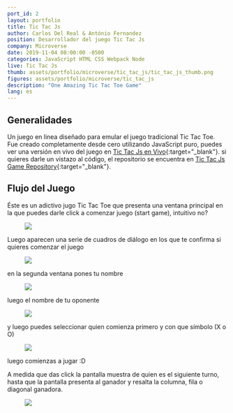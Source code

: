 ```yaml
---
port_id: 2
layout: portfolio
title: Tic Tac Js
author: Carlos Del Real & António Fernandez
position: Desarrollador del juego Tic Tac Js
company: Microverse
date: 2019-11-04 08:00:00 -0500
categories: JavaScript HTML CSS Webpack Node
live: Tic Tac Js
thumb: assets/portfolio/microverse/tic_tac_js/tic_tac_js_thumb.png
figures: assets/portfolio/microverse/tic_tac_js
description: "One Amazing Tic Tac Toe Game"
lang: es
---
```


## Generalidades

Un juego en linea diseñado para emular el juego tradicional Tic Tac Toe. Fue creado completamente desde cero utilizando JavaScript puro, puedes ver una versión en vivo del juego en [Tic Tac Js en Vivo](https://carloshdelreal.github.io/tic-tac-js/){:target="_blank"}. si quieres darle un vistazo al código, el repositorio se encuentra en [Tic Tac Js Game Repository](https://github.com/carloshdelreal/tic-tac-js){:target="_blank"}.

## Flujo del Juego

Éste es un adictivo jugo Tic Tac Toe que presenta una ventana principal en la que puedes darle click a comenzar juego (start game), intuitivo no?

<figure class="figure">
    <img src="{{ url }}/{{ page.figures }}/tic_tac_js_home.png">
</figure>

Luego aparecen una serie de cuadros de diálogo en los que te confirma si quieres comenzar el juego

<figure class="figure">
    <img src="{{ url }}/{{ page.figures }}/lets_play.png">
</figure>

en la segunda ventana pones tu nombre

<figure class="figure">
    <img src="{{ url }}/{{ page.figures }}/enter_name.png">
</figure>

luego el nombre de tu oponente

<figure class="figure">
    <img src="{{ url }}/{{ page.figures }}/enter_other.png">
</figure>

y luego puedes seleccionar quien comienza primero y con que símbolo (X o O)

<figure class="figure">
    <img src="{{ url }}/{{ page.figures }}/pick_symbol.png">
</figure>

luego comienzas a jugar :D

A medida que das click la pantalla muestra de quien es el siguiente turno, hasta que la pantalla presenta al ganador y resalta la columna, fila o diagonal ganadora.

<figure class="figure">
    <img src="{{ url }}/{{ page.figures }}/you_win.png">
</figure>

